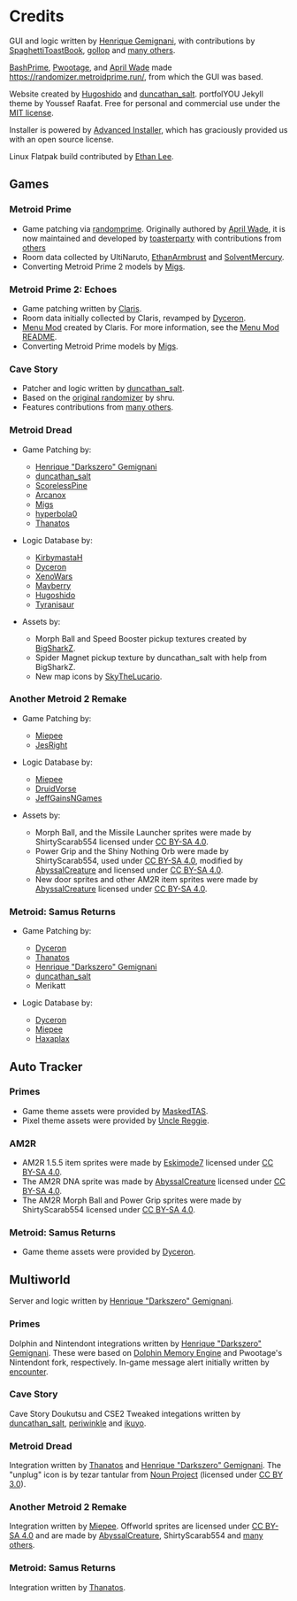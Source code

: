 
# Credits

GUI and logic written by [Henrique Gemignani](https://github.com/henriquegemignani/), with contributions
by [SpaghettiToastBook](https://www.twitch.tv/spaghettitoastbook), [gollop](https://github.com/gollop) and [many others](https://github.com/randovania/randovania/graphs/contributors).

[BashPrime](https://www.twitch.tv/bashprime), [Pwootage](https://github.com/Pwootage), and [April Wade](https://github.com/aprilwade) made <https://randomizer.metroidprime.run/>, from which the GUI was based.

Website created by [Hugoshido](https://twitch.tv/hugoshido) and [duncathan_salt](https://twitter.com/duncathan_salt). portfolYOU Jekyll theme by Youssef Raafat. Free for personal and commercial use under the [MIT license](https://github.com/YoussefRaafatNasry/portfolYOU/blob/master/LICENSE).

Installer is powered by [Advanced Installer](https://www.advancedinstaller.com/), which has graciously provided us with an open source license.

Linux Flatpak build contributed by [Ethan Lee](https://flibitijibibo.com/).

## Games

### Metroid Prime
* Game patching via [randomprime](https://github.com/randovania/randomprime). Originally authored by [April Wade](https://github.com/aprilwade), it is now maintained and developed by [toasterparty](https://github.com/toasterparty) with contributions from [others](https://github.com/randovania/randomprime/graphs/contributors)
* Room data collected by UltiNaruto, [EthanArmbrust](https://github.com/EthanArmbrust) and [SolventMercury](https://github.com/SolventMercury).
* Converting Metroid Prime 2 models by [Migs](https://www.twitch.tv/migslive).

### Metroid Prime 2: Echoes
* Game patching written by [Claris](https://www.twitch.tv/claris).
* Room data initially collected by Claris, revamped by [Dyceron](https://www.twitch.tv/dyceron).
* [Menu Mod](https://www.dropbox.com/s/yhqqafaxfo3l4vn/Echoes%20Menu.7z) created by Claris. For more information, see the
[Menu Mod README](https://www.dropbox.com/s/yhqqafaxfo3l4vn/Echoes%20Menu.7z?file_subpath=%2FEchoes+Menu%2Freadme.txt).
* Converting Metroid Prime models by [Migs](https://www.twitch.tv/migslive).

### Cave Story
* Patcher and logic written by [duncathan_salt](https://twitter.com/duncathan_salt).
* Based on the [original randomizer](https://shru.itch.io/cave-story-randomizer) by shru.
* Features contributions from [many others](https://github.com/cave-story-randomizer/cave-story-randomizer/graphs/contributors).

### Metroid Dread
* Game Patching by:
  * [Henrique "Darkszero" Gemignani](https://github.com/henriquegemignani/)
  * [duncathan_salt](https://twitter.com/duncathan_salt)
  * [ScorelessPine](https://github.com/ScorelessPine)
  * [Arcanox](https://twitter.com/ArcanoxDragon)
  * [Migs](https://www.twitch.tv/migslive)
  * [hyperbola0](https://github.com/steven11sjf)
  * [Thanatos](https://github.com/ThanatosGit)

* Logic Database by:
  * [KirbymastaH](https://www.twitch.tv/kirbymastah)
  * [Dyceron](https://www.twitch.tv/dyceron)
  * [XenoWars](https://www.twitch.tv/xenowars1)
  * [Mayberry](https://github.com/MayberryZoom)
  * [Hugoshido](https://twitch.tv/hugoshido)
  * [Tyranisaur](https://github.com/Tyranisaur)

* Assets by:
  * Morph Ball and Speed Booster pickup textures created by [BigSharkZ](https://www.youtube.com/BigSharkZ).
  * Spider Magnet pickup texture by duncathan_salt with help from BigSharkZ.
  * New map icons by [SkyTheLucario](https://github.com/TheSkyknight100).

### Another Metroid 2 Remake
* Game Patching by:
  * [Miepee](https://github.com/Miepee)
  * [JesRight](https://github.com/Jesright73)

* Logic Database by:
  * [Miepee](https://github.com/Miepee)
  * [DruidVorse](https://www.youtube.com/@DruidVorse)
  * [JeffGainsNGames](https://www.youtube.com/@jeffgainsngames)

* Assets by:
  * Morph Ball, and the Missile Launcher sprites were made by ShirtyScarab554 licensed under [CC BY-SA 4.0](https://creativecommons.org/licenses/by-sa/4.0/).
  * Power Grip and the Shiny Nothing Orb were made by ShirtyScarab554, used under [CC BY-SA 4.0](https://creativecommons.org/licenses/by-sa/4.0/), modified by [AbyssalCreature](https://github.com/AbyssalCreature) and licensed under [CC BY-SA 4.0](https://creativecommons.org/licenses/by-sa/4.0/).
  * New door sprites and other AM2R item sprites were made by [AbyssalCreature](https://github.com/AbyssalCreature) licensed under [CC BY-SA 4.0](https://creativecommons.org/licenses/by-sa/4.0/).

### Metroid: Samus Returns
* Game Patching by:
  * [Dyceron](https://www.twitch.tv/dyceron)
  * [Thanatos](https://github.com/ThanatosGit)
  * [Henrique "Darkszero" Gemignani](https://github.com/henriquegemignani/)
  * [duncathan_salt](https://twitter.com/duncathan_salt)
  * Merikatt

* Logic Database by:
  * [Dyceron](https://www.twitch.tv/dyceron)
  * [Miepee](https://github.com/Miepee)
  * [Haxaplax](https://github.com/haxaplax)

## Auto Tracker

### Primes
* Game theme assets were provided by [MaskedTAS](https://twitter.com/MaskedTAS).
* Pixel theme assets were provided by [Uncle Reggie](https://www.twitch.tv/unclereggie).

### AM2R
* AM2R 1.5.5 item sprites were made by [Eskimode7](https://twitter.com/shmegleskimo) licensed under [CC BY-SA 4.0](https://creativecommons.org/licenses/by-sa/4.0/).
* The AM2R DNA sprite was made by [AbyssalCreature](https://github.com/AbyssalCreature) licensed under [CC BY-SA 4.0](https://creativecommons.org/licenses/by-sa/4.0/).
* The AM2R Morph Ball and Power Grip sprites were made by ShirtyScarab554 licensed under [CC BY-SA 4.0](https://creativecommons.org/licenses/by-sa/4.0/).

### Metroid: Samus Returns

* Game theme assets were provided by [Dyceron](https://www.twitch.tv/dyceron).

## Multiworld
Server and logic written by [Henrique "Darkszero" Gemignani](https://github.com/henriquegemignani/).

### Primes
Dolphin and Nintendont integrations written by [Henrique "Darkszero" Gemignani](https://github.com/henriquegemignani/). These were based on [Dolphin Memory Engine](https://github.com/aldelaro5/Dolphin-memory-engine) and Pwootage's Nintendont fork, respectively. In-game message alert initially written by [encounter](https://github.com/encounter).

### Cave Story
Cave Story Doukutsu and CSE2 Tweaked integations written by [duncathan_salt](https://twitter.com/duncathan_salt), [periwinkle](https://github.com/periwinkle9) and [ikuyo](https://github.com/calvarado194).

### Metroid Dread
Integration written by [Thanatos](https://github.com/ThanatosGit) and [Henrique "Darkszero" Gemignani](https://github.com/henriquegemignani/).
The "unplug" icon is by tezar tantular from [Noun Project](https://thenounproject.com/browse/icons/term/unplug/) (licensed under [CC BY 3.0](https://creativecommons.org/licenses/by/3.0/)).

### Another Metroid 2 Remake
Integration written by [Miepee](https://github.com/Miepee). Offworld sprites are licensed under [CC BY-SA 4.0](https://creativecommons.org/licenses/by-sa/4.0/) and are made by [AbyssalCreature](https://github.com/AbyssalCreature), ShirtyScarab554 and [many others](https://github.com/randovania/YAMS/blob/main/YAMS-LIB/sprites/Attribution.md).

### Metroid: Samus Returns
Integration written by [Thanatos](https://github.com/ThanatosGit).


